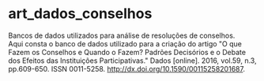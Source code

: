 # art_dados_conselhos
Bancos de dados utilizados para análise de resoluções de conselhos.
<br>
Aqui consta o banco de dados utilizado para a criação do artigo "O que Fazem os Conselhos e Quando o Fazem? Padrões Decisórios e o Debate dos Efeitos das Instituições Participativas." Dados [online]. 2016, vol.59, n.3, pp.609-650. ISSN 0011-5258.  http://dx.doi.org/10.1590/00115258201687. 

